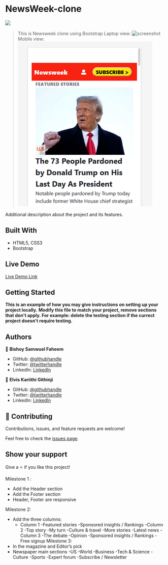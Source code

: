 # NewsWeek-clone
![](https://img.shields.io/badge/Microverse-blueviolet)

> This is Newsweek clone using Bootstrap
Laptop view:
![screenshot](./assets/images/Laptop-Screenshot.png)
Mobile view:
![screenshot](./assets/images/Mobile-Screenshot.png)

Additional description about the project and its features.

## Built With

- HTML5, CSS3
- Bootstrap

## Live Demo

[Live Demo Link](https://bishoy-samwel.github.io/NewsWeek-clone/)


## Getting Started

**This is an example of how you may give instructions on setting up your project locally.**
**Modify this file to match your project, remove sections that don't apply. For example: delete the testing section if the currect project doesn't require testing.**


## Authors

👤 **Bishoy Samwuel Faheem**

- GitHub: [@githubhandle](https://github.com/Bishoy-Samwel)
- Twitter: [@twitterhandle](https://twitter.com/twitterhandle)
- LinkedIn: [LinkedIn](https://www.linkedin.com/in/bishoy-samwuel-ss/)

👤 **Elvis Kariithi Githinji**

- GitHub: [@githubhandle](https://github.com/karvel-code)
- Twitter: [@twitterhandle](https://twitter.com/twitterhandle)
- LinkedIn: [LinkedIn](https://www.linkedin.com/in/elvis-kariithi-b6b5b31b6/)

## 🤝 Contributing

Contributions, issues, and feature requests are welcome!

Feel free to check the [issues page](issues/).

## Show your support

Give a ⭐️ if you like this project!








Milestone 1 :
- Add the Header section
- Add the Footer section
- Header, Footer are responsive

Milestone 2:
- Add the three columns:
    -  Column 1
        -Featured stories
        -Sponsored insights / Rankings
    -Column 2
        -Top story
        -My turn
        -Culture & travel
        -More stories
        -Latest news
    -Column 3
        -The debate
        -Opinion
        -Sponsored insights / Rankings
        -Free signup
Milestone 3:
-   In the magazine and Editor’s pick
-   Newspaper main sections
        -US
        -World
        -Business
        -Tech & Science
        -Culture
        -Sports
        -Expert forum
        -Subscribe / Newsletter

